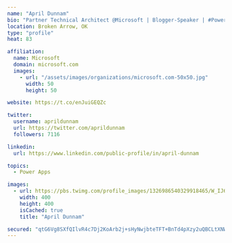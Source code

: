 ```yaml
---
name: "April Dunnam"
bio: "Partner Technical Architect @Microsoft | Blogger-Speaker | #PowerApps, #PowerAutomate, #Office365, #SharePoint | #WIT | #Karaoke Queen"
location: Broken Arrow, OK
type: "profile"
heat: 83

affiliation:
  name: Microsoft
  domain: microsoft.com
  images:
    - url: "/assets/images/organizations/microsoft.com-50x50.jpg"
      width: 50
      height: 50

website: https://t.co/enJuiGEQZc

twitter:
  username: aprildunnam
  url: https://twitter.com/aprildunnam
  followers: 7116

linkedin:
  url: https://www.linkedin.com/public-profile/in/april-dunnam

topics:
  - Power Apps

images:
  - url: https://pbs.twimg.com/profile_images/1326986540329918465/W_IJ6Ih2_400x400.jpg
    width: 400
    height: 400
    isCached: true
    title: "April Dunnam"

secured: "qtG6Vg8SXfQIlvR4c7Dj2KoArb2j+sHyNwjbteTFT+BnTd4pXzy2uQBCLtXNW/QxoiNN4keOyRh6utwgz9CoQXwxAl8DoUSAx9QdhouqyirL6sdnR60Ek+fEnbvIuU8Z6LdnWyI1O5h4L6zvEF44CYnw3C8pLLYTxW5uGLMA4L097/jyYG1GJHJ/JE4/HU12KEIIlVyUtMyeQBkWYMrR2lWriTgEp4gzIBR4TNbbt1Fgx4qEHBrNA9btJjiIchRCitzadzv0iw8j4BANU8K3sPP19BVhUGmZjgRxVScfdRPUPQURtz6ZUFNteNZ2ihyogwhSkgAi+0MpyQoiYX8fqbHTmfkoZi+cZrnIUak+SGHu2So0LHGj9Bqi4+VpW8CRhGt2vSIiSXmBHmrMZP99wkHlQPpyMgqLr4PySdFKYfg=;5l7HdE7qIkunCT6WiexX+A=="
---
```


